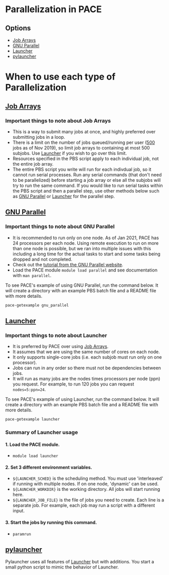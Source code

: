 # Parallelization in PACE

## Options
* [Job Arrays](#job-arrays)
* [GNU Parallel](#gnu-parallel)
* [Launcher](#launcher)
* [pylauncher](#pylauncher)

# When to use each type of Parallelization

## [Job Arrays](http://docs.pace.gatech.edu/software/arrayGuide/)

### Important things to note about Job Arrays
* This is a way to submit many jobs at once, and highly preferred over submitting jobs in a loop.
* There is a limit on the number of jobs queued/running per user ([500](https://blog.pace.gatech.edu/?p=6550) jobs as of Nov 2019), so limit job arrays to containing at most 500 subjobs. Use [Launcher](#launcher) if you wish to go over this limit.
* Resources specified in the PBS script apply to each individual job, not the entire job array.
* The entire PBS script you write will run for each indivdual job, so it cannot run serial processes. Run any serial commands (that don't need to be parallelized) before starting a job array or else all the subjobs will try to run the same command. If you would like to run serial tasks within the PBS script and then a parallel step, use other methods below such as [GNU Parallel](#gnu-parallel) or [Launcher](#launcher) for the parallel step.

## [GNU Parallel](http://docs.pace.gatech.edu/software/multiparallel/)

### Important things to note about GNU Parallel
* It is recommended to run only on one node. As of Jan 2021, PACE has 24 processors per each node. Using remote execution to run on more than one node is possible, but we ran into multiple issues with this including a long time for the actual tasks to start and some tasks being dropped and not completed.
* Check out the [tutorial from the GNU Parallel website](https://www.gnu.org/software/parallel/parallel_tutorial.html).
* Load the PACE module `module load parallel` and see documentation with `man parallel`.

To see PACE's example of using GNU Parallel, run the command below. 
It will create a directory with an example PBS batch file and a README file with more details.
```bash
pace-getexample gnu_parallel
```

## [Launcher](http://docs.pace.gatech.edu/software/launcher/)

### Important things to note about Launcher
* It is preferred by PACE over using [Job Arrays](#job-arrays).
* It assumes that we are using the same number of cores on each node.
* It only supports single-core jobs (i.e. each subjob must run only on one processor).
* Jobs can run in any order so there must not be dependencies between jobs.
* It will run as many jobs are the nodes times processors per node (ppn) you request. For example, to run 120 jobs you can request `nodes=5:ppn=24`.

To see PACE's example of using Launcher, run the command below. 
It will create a directory with an example PBS batch file and a README file with more details.
```bash
pace-getexample launcher
```

### Summary of Launcher usage

#### 1. Load the PACE module.
* `module load launcher`

#### 2. Set 3 different environment variables.
* `${LAUNCHER_SCHED}` is the scheduling method. You must use 'interleaved' if running with multiple nodes. If on one node, 'dynamic' can be used.
* `${LAUNCHER_WORKDIR}` is the working directory. All jobs will start running here.
* `${LAUNCHER_JOB_FILE}` is the file of jobs you need to create. Each line is a separate job. For example, each job may run a script with a different input.

#### 3. Start the jobs by running this command.
* `paramrun`

## [pylauncher](http://docs.pace.gatech.edu/software/pylauncher/)

Pylauncher uses all features of [Launcher](#launcher) but with additions. You start a small python script to mimic the behavior of Launcher.


